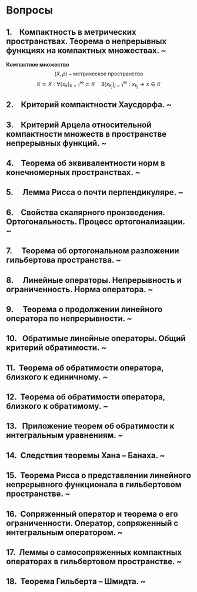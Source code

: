 # Вопросы
## 1.    Компактность в метрических пространствах. Теорема о непрерывных функциях на компактных множествах. ~
**Компактное множество**
$$
(X, \rho) - \text{метрическое пространство}
$$
$$
K \subset X : \forall \{ x_{k} \}_{k=1}^{{\infty}} \subset K \quad \exists\{ x_{k_{j}} \}_{j=1}^{\infty} : x_{k_{j}} \to x\in K
$$

## 2.    Критерий компактности Хаусдорфа. ~
## 3.    Критерий Арцела относительной компактности множеств в пространстве непрерывных функций. ~
## 4.    Теорема об эквивалентности норм в конечномерных пространствах. ~
## 5.     Лемма Рисса о почти перпендикуляре. ~
## 6.    Свойства скалярного произведения. Ортогональность. Процесс ортогонализации. ~
## 7.     Теорема об ортогональном разложении гильбертова пространства. ~
## 8.     Линейные операторы. Непрерывность и ограниченность. Норма оператора. ~
## 9.     Теорема о продолжении линейного оператора по непрерывности. ~
## 10.   Обратимые линейные операторы. Общий критерий обратимости. ~
## 11.  Теорема об обратимости оператора, близкого к единичному. ~
## 12.  Теорема об обратимости оператора, близкого к обратимому. ~
## 13.   Приложение теорем об обратимости к интегральным уравнениям. ~
## 14.  Следствия теоремы Хана – Банаха. ~
## 15.  Теорема Рисса о представлении линейного непрерывного функционала в гильбертовом пространстве. ~
## 16.  Сопряженный оператор и теорема о его ограниченности. Оператор, сопряженный с интегральным оператором. ~
## 17.  Леммы о самосопряженных компактных операторах в гильбертовом пространстве. ~
## 18.  Теорема Гильберта – Шмидта. ~

